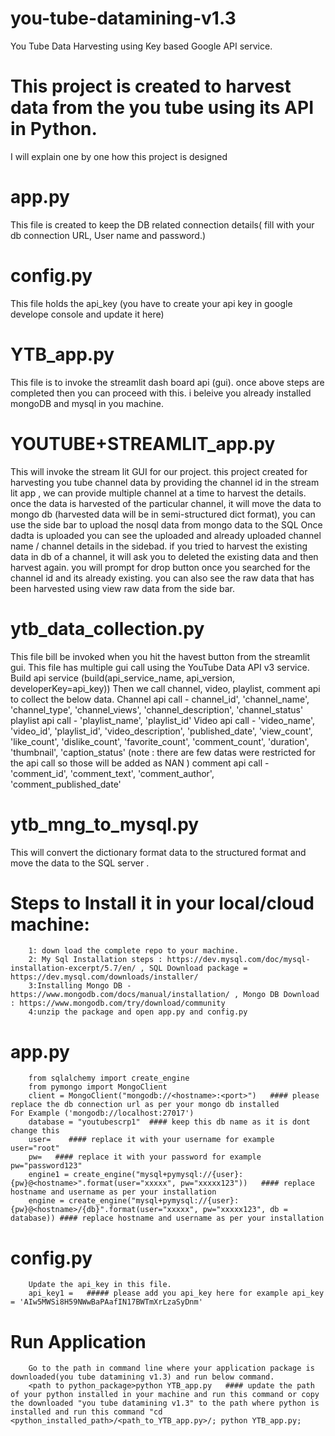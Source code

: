 # you-tube-datamining-v1.3
You Tube Data Harvesting using Key based Google API service. 
# This project is created to harvest data from the you tube using its API in Python.
I will explain one by one how this project is designed
# app.py    
This file is created to keep the DB related connection details( fill with your db connection URL, User name and password.)
# config.py 
This file holds the api_key (you have to create your api key in google develope console and update it here)
# YTB_app.py 
This file is to invoke the streamlit dash board api (gui). once above steps are completed then you can proceed with this.  i beleive you already installed mongoDB and mysql in you machine.
# YOUTUBE+STREAMLIT_app.py 
This will invoke the stream lit GUI for our project. this project created for harvesting you tube channel data by providing the channel id in the stream lit app , we can provide multiple channel at a time to harvest the details.
once the data is harvested of the particular channel, it will move the data to mongo db (harvested data will be in semi-structured dict format), you can use the side bar to upload the nosql data from mongo data to the SQL 
Once dadta is uploaded you can see the uploaded and already uploaded channel name / channel details in the sidebad.
if you tried to harvest the existing data in db of a channel, it will ask you to deleted the existing data and then harvest again.
you will prompt for drop button once you searched for the channel id and its already existing.
you can also see the raw data that has been harvested using view raw data from the side bar.
# ytb_data_collection.py 
This file bill be invoked when you hit the havest button from the streamlit gui.
This file has multiple gui call using the YouTube Data API v3 service.  Build api service (build(api_service_name, api_version, developerKey=api_key))
Then we call channel, video, playlist, comment api to collect the below data.
        Channel api call - channel_id', 'channel_name', 'channel_type', 'channel_views', 'channel_description', 'channel_status'
        playlist api call - 'playlist_name', 'playlist_id'
        Video api call - 'video_name', 'video_id', 'playlist_id', 'video_description', 'published_date', 'view_count', 'like_count', 'dislike_count',                              'favorite_count', 'comment_count', 'duration', 'thumbnail', 'caption_status' (note : there are few datas were restricted for the                           api call so those will be added as NAN )
        comment api call - 'comment_id', 'comment_text', 'comment_author', 'comment_published_date'
 # ytb_mng_to_mysql.py
 This will convert the dictionary format data to the structured format and move the data to the SQL server .
 
 # Steps to Install it in your local/cloud machine:
        1: down load the complete repo to your machine.
        2: My Sql Installation steps : https://dev.mysql.com/doc/mysql-installation-excerpt/5.7/en/ , SQL Download package =                 https://dev.mysql.com/downloads/installer/ 
        3:Installing Mongo DB - https://www.mongodb.com/docs/manual/installation/ , Mongo DB Download : https://www.mongodb.com/try/download/community
        4:unzip the package and open app.py and config.py
   # app.py
        from sqlalchemy import create_engine
        from pymongo import MongoClient
        client = MongoClient("mongodb://<hostname>:<port>")   #### please replace the db connection url as per your mongo db installed            For Example ('mongodb://localhost:27017')
        database = "youtubescrp1"  #### keep this db name as it is dont change this
        user=    #### replace it with your username for example user="root"
        pw=   #### replace it with your password for example pw="password123"
        engine1 = create_engine("mysql+pymysql://{user}:{pw}@<hostname>".format(user="xxxxx", pw="xxxxx123"))   #### replace hostname and username as per your installation 
        engine = create_engine("mysql+pymysql://{user}:{pw}@<hostname>/{db}".format(user="xxxxx", pw="xxxxx123", db = database)) #### replace hostname and username as per your installation 
   # config.py 
        Update the api_key in this file. 
        api_key1 =   ##### please add you api_key here for example api_key = 'AIw5MWSi8H59NWwBaPAafIN17BWTmXrLzaSyDnm'
   # Run Application 
        Go to the path in command line where your application package is downloaded(you tube datamining v1.3) and run below command.
        <path to python_package>python YTB_app.py   #### update the path of your python installed in your machine and run this command or copy the downloaded "you tube datamining v1.3" to the path where python is installed and run this command "cd <python_installed_path>/<path_to_YTB_app.py>/; python YTB_app.py;
        
       
 

